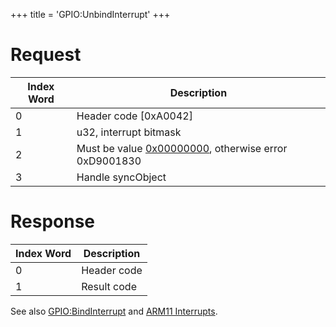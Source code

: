 +++
title = 'GPIO:UnbindInterrupt'
+++

# Request

| Index Word | Description                                                                              |
|------------|------------------------------------------------------------------------------------------|
| 0          | Header code \[0xA0042\]                                                                  |
| 1          | u32, interrupt bitmask                                                                   |
| 2          | Must be value [0x00000000](IPC#Message_Structure "wikilink"), otherwise error 0xD9001830 |
| 3          | Handle syncObject                                                                        |

# Response

| Index Word | Description |
|------------|-------------|
| 0          | Header code |
| 1          | Result code |

See also [GPIO:BindInterrupt](GPIO:BindInterrupt "wikilink") and [ARM11
Interrupts](ARM11_Interrupts "wikilink").
